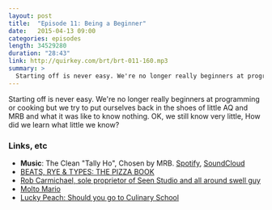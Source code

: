 ```yaml
---
layout: post
title:  "Episode 11: Being a Beginner"
date:   2015-04-13 09:00
categories: episodes
length: 34529280
duration: "28:43"
link: http://quirkey.com/brt/brt-011-160.mp3
summary: >
  Starting off is never easy. We're no longer really beginners at programming or cooking but we try to put ourselves back in the shoes of little AQ and MRB and what it was like to know nothing. OK, we still know very little, How did we learn what little we know?
---
```

Starting off is never easy. We're no longer really beginners at programming or cooking but we try to put ourselves back in the shoes of little AQ and MRB and what it was like to know nothing. OK, we still know very little, How did we learn what little we know?

<!-- more -->

### Links, etc

* <strong>Music</strong>: The Clean "Tally Ho", Chosen by MRB. [Spotify](https://open.spotify.com/track/0KDEwuYRlC46HPMVSwd1re), [SoundCloud](https://soundcloud.com/mergerecords/the-clean-tally-ho)
* [BEATS, RYE & TYPES: THE PIZZA BOOK](http://beatsryetypes.com/pizza)
* [Rob Carmichael, sole proprietor of Seen Studio and all around swell guy](http://seenstudio.com)
* [Molto Mario](http://www.foodnetwork.com/shows/molto-mario.html)
* [Lucky Peach: Should you go to Culinary School](http://luckypeach.com/should-you-go-to-culinary-school/)

